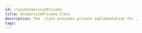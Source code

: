 ```yaml
---
id: classDsoServicePrivate
title: DsoServicePrivate Class
description: The  class provides private implementation for .
tags:
---
```

